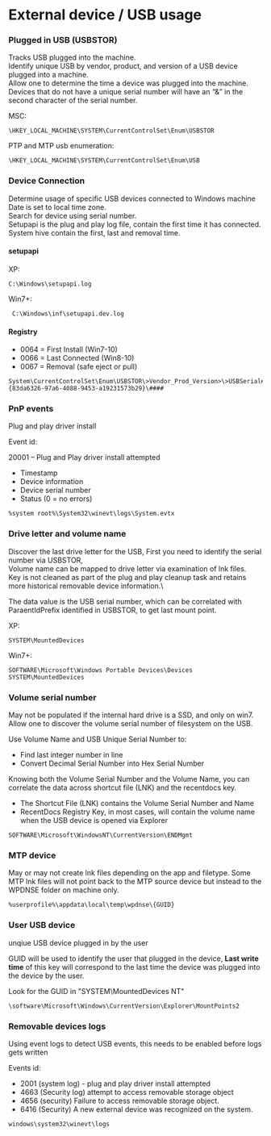 # External device / USB usage

### Plugged in USB (USBSTOR)

Tracks USB plugged into the machine.\
Identify unique USB by vendor, product, and version of a USB device plugged into a machine.\
Allow one to determine the time a device was plugged into the machine.\
Devices that do not have a unique serial number will have an “&” in the second character of the serial number.

MSC:

```
\HKEY_LOCAL_MACHINE\SYSTEM\CurrentControlSet\Enum\USBSTOR
```

PTP and MTP usb enumeration:

```
\HKEY_LOCAL_MACHINE\SYSTEM\CurrentControlSet\Enum\USB
```

### Device Connection

Determine usage of specific USB devices connected to Windows machine\
Date is set to local time zone. \
Search for device using serial number.\
Setupapi is the plug and play log file, contain the first time it has connected.\
System hive contain the first, last and removal time.



#### setupapi&#x20;

XP:

```
C:\Windows\setupapi.log
```

Win7+:

```
 C:\Windows\inf\setupapi.dev.log
```

#### Registry

* 0064 = First Install (Win7-10)
* 0066 = Last Connected (Win8-10)
* 0067 = Removal (safe eject or pull)

```
System\CurrentControlSet\Enum\USBSTOR\>Vendor_Prod_Version>\>USBSerial#>\Properties\ {83da6326-97a6-4088-9453-a19231573b29}\####
```

### PnP events

Plug and play driver install

Event id:

20001 – Plug and Play driver install attempted

* Timestamp
* Device information
* Device serial number
* Status (0 = no errors)

```
%system root%\System32\winevt\logs\System.evtx 
```

### Drive letter and volume name

Discover the last drive letter for the USB, First you need to identify the serial number via USBSTOR,\
Volume name can be mapped to drive letter via examination of lnk files.\
Key is not cleaned as part of the plug and play cleanup task and retains more historical removable device information.\


The data value is the USB serial number, which can be correlated with ParaentIdPrefix identified in USBSTOR, to get last mount point.&#x20;

XP:

```
SYSTEM\MountedDevices
```

Win7+:

```
SOFTWARE\Microsoft\Windows Portable Devices\Devices
SYSTEM\MountedDevices
```

### Volume serial number

May not be populated if the internal hard drive is a SSD, and only on win7. Allow one to discover the volume serial number of filesystem on the USB.



Use Volume Name and USB Unique Serial Number to:

* Find last integer number in line
* Convert Decimal Serial Number into Hex Serial Number



Knowing both the Volume Serial Number and the Volume Name, you can correlate the data across shortcut file (LNK) and the recentdocs key.

* The Shortcut File (LNK) contains the Volume Serial Number and Name
* RecentDocs Registry Key, in most cases, will contain the volume name when the USB device is opened via Explorer

```
SOFTWARE\Microsoft\WindowsNT\CurrentVersion\ENDMgmt 
```

### MTP device

May or may not create lnk files depending on the app and filetype. Some MTP lnk files will not point back to the MTP source device but instead to the WPDNSE folder on machine only.

```
%userprofile%\appdata\local\temp\wpdnse\{GUID} 
```

### User USB device

unqiue USB device plugged in by the user

GUID will be used to identify the user that plugged in the device, **Last write time** of this key will correspond to the last time the device was plugged into the device by the user.

Look for the GUID in "SYSTEM\MountedDevices NT"

```
\software\Microsoft\Windows\CurrentVersion\Explorer\MountPoints2
```

### Removable devices logs

Using event logs to detect USB events, this needs to be enabled before logs gets written

Events id:

* 2001 (system log) - plug and play driver install attempted
* 4663 (Security log) attempt to access removable storage object
* 4656 (security) Failure to access removable storage object.
* 6416 (Security) A new external device was recognized on the system.

```
windows\system32\winevt\logs
```
